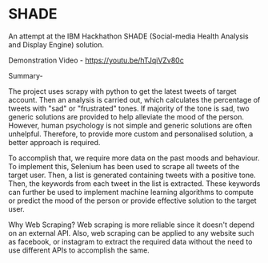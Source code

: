 ﻿# SHADE
An attempt at the IBM Hackhathon SHADE (Social-media Health Analysis and Display Engine) solution.

Demonstration Video - https://youtu.be/hTJqiVZv80c

Summary-

The project uses scrapy with python to get the latest tweets of target account. Then an analysis is carried out, which calculates the percentage of tweets with "sad" or "frustrated" tones. If majority of the tone is sad, two generic solutions are provided to help alleviate the mood of the person. However, human psychology is not simple and generic solutions are often unhelpful. Therefore, to provide more custom and personalised solution, a better approach is required. 

To accomplish that, we require more data on the past moods and behaviour. To implement this, Selenium has been used to scrape all tweets of the target user. Then, a list is generated containing tweets with a positive tone. Then, the keywords from each tweet in the list is extracted. These keywords can further be used to implement machine learning algorithms to compute or predict the mood of the person or provide effective solution to the target user.

Why Web Scraping?
Web scraping is more reliable since it doesn't depend on an external API. Also, web scraping can be applied to any website such as facebook, or instagram to extract the required data without the need to use different APIs to accomplish the same.